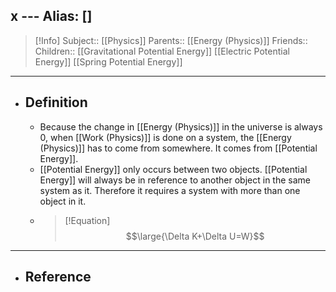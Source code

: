 x ---
Alias: []
---
> [!Info]
> Subject:: [[Physics]]
> Parents:: [[Energy (Physics)]]
> Friends:: 
> Children:: [[Gravitational Potential Energy]] [[Electric Potential Energy]] [[Spring Potential Energy]]
---
- ## Definition
	- Because the change in [[Energy (Physics)]] in the universe is always 0, when [[Work (Physics)]] is done on a system, the [[Energy (Physics)]] has to come from somewhere. It comes from [[Potential Energy]].
	- [[Potential Energy]] only occurs between two objects. [[Potential Energy]] will always be in reference to another object in the same system as it. Therefore it requires a system with more than one object in it.
	- > [!Equation]
	  > $$\large{\Delta K+\Delta U=W}$$
---
- ## Reference